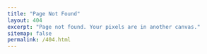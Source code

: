 ```yaml
---
title: "Page Not Found"
layout: 404
excerpt: "Page not found. Your pixels are in another canvas."
sitemap: false
permalink: /404.html
---
```

